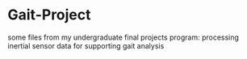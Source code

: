 # Gait-Project
some files from my undergraduate final projects program: processing inertial sensor data for supporting gait analysis
